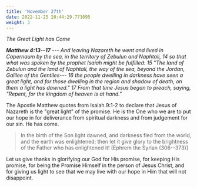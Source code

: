 ```yaml
---
title: 'November 27th'
date: 2022-11-25 20:44:29.771095
weight: 3
---
```




*The Great Light has Come*

***Matthew 4:13--17** --- And leaving Nazareth he went and lived in Capernaum by the sea, in the territory of Zebulun and Naphtali, 14 so that what was spoken by the prophet Isaiah might be fulfilled: 15 "The land of Zebulun and the land of Naphtali, the way of the sea, beyond the Jordan, Galilee of the Gentiles--- 16 the people dwelling in darkness have seen a great light, and for those dwelling in the region and shadow of death, on them a light has dawned." 17 From that time Jesus began to preach, saying, "Repent, for the kingdom of heaven is at hand."*

The Apostle Matthew quotes from Isaiah 9:1-2 to declare that Jesus of Nazareth is the "great light" of the promise. He is the One who we are to put our hope in for deliverance from spiritual darkness and from judgement for our sin. He has come.

> In the birth of the Son light dawned, and darkness fled from the world, and the earth was enlightened; then let it give glory to the brightness of the Father who has enlightened it! \[Ephrem the Syrian (306--373)\]

Let us give thanks in glorifying our God for His promise, for keeping His promise, for being the Promise Himself in the person of Jesus Christ, and for giving us light to see that we may live with our hope in Him that will not disappoint.